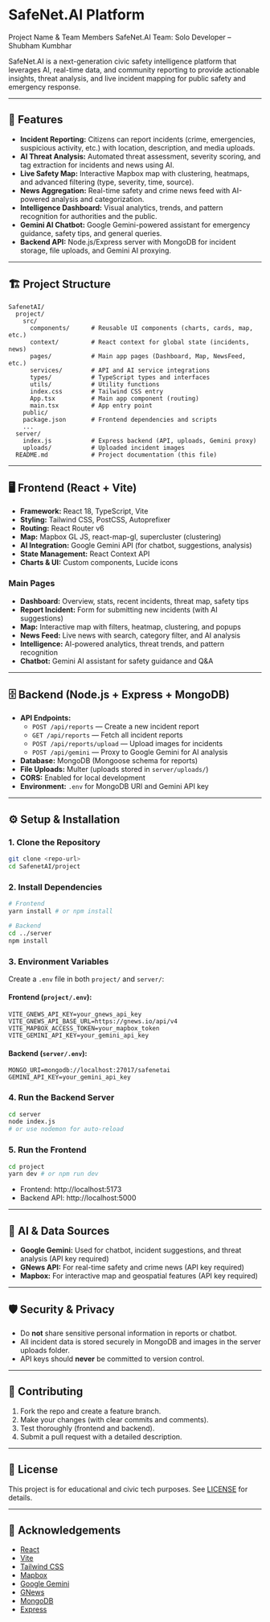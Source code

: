 # SafeNet.AI Platform

Project Name & Team Members
SafeNet.AI
Team: Solo Developer – Shubham Kumbhar

SafeNet.AI is a next-generation civic safety intelligence platform that leverages AI, real-time data, and community reporting to provide actionable insights, threat analysis, and live incident mapping for public safety and emergency response.

---

## 🚀 Features

- **Incident Reporting:** Citizens can report incidents (crime, emergencies, suspicious activity, etc.) with location, description, and media uploads.
- **AI Threat Analysis:** Automated threat assessment, severity scoring, and tag extraction for incidents and news using AI.
- **Live Safety Map:** Interactive Mapbox map with clustering, heatmaps, and advanced filtering (type, severity, time, source).
- **News Aggregation:** Real-time safety and crime news feed with AI-powered analysis and categorization.
- **Intelligence Dashboard:** Visual analytics, trends, and pattern recognition for authorities and the public.
- **Gemini AI Chatbot:** Google Gemini-powered assistant for emergency guidance, safety tips, and general queries.
- **Backend API:** Node.js/Express server with MongoDB for incident storage, file uploads, and Gemini AI proxying.

---

## 🏗️ Project Structure

```
SafenetAI/
  project/
    src/
      components/      # Reusable UI components (charts, cards, map, etc.)
      context/         # React context for global state (incidents, news)
      pages/           # Main app pages (Dashboard, Map, NewsFeed, etc.)
      services/        # API and AI service integrations
      types/           # TypeScript types and interfaces
      utils/           # Utility functions
      index.css        # Tailwind CSS entry
      App.tsx          # Main app component (routing)
      main.tsx         # App entry point
    public/
    package.json       # Frontend dependencies and scripts
    ...
  server/
    index.js           # Express backend (API, uploads, Gemini proxy)
    uploads/           # Uploaded incident images
  README.md            # Project documentation (this file)
```

---

## 🖥️ Frontend (React + Vite)

- **Framework:** React 18, TypeScript, Vite
- **Styling:** Tailwind CSS, PostCSS, Autoprefixer
- **Routing:** React Router v6
- **Map:** Mapbox GL JS, react-map-gl, supercluster (clustering)
- **AI Integration:** Google Gemini API (for chatbot, suggestions, analysis)
- **State Management:** React Context API
- **Charts & UI:** Custom components, Lucide icons

### Main Pages
- **Dashboard:** Overview, stats, recent incidents, threat map, safety tips
- **Report Incident:** Form for submitting new incidents (with AI suggestions)
- **Map:** Interactive map with filters, heatmap, clustering, and popups
- **News Feed:** Live news with search, category filter, and AI analysis
- **Intelligence:** AI-powered analytics, threat trends, and pattern recognition
- **Chatbot:** Gemini AI assistant for safety guidance and Q&A

---

## 🗄️ Backend (Node.js + Express + MongoDB)

- **API Endpoints:**
  - `POST /api/reports` — Create a new incident report
  - `GET /api/reports` — Fetch all incident reports
  - `POST /api/reports/upload` — Upload images for incidents
  - `POST /api/gemini` — Proxy to Google Gemini for AI analysis
- **Database:** MongoDB (Mongoose schema for reports)
- **File Uploads:** Multer (uploads stored in `server/uploads/`)
- **CORS:** Enabled for local development
- **Environment:** `.env` for MongoDB URI and Gemini API key

---

## ⚙️ Setup & Installation

### 1. Clone the Repository
```bash
git clone <repo-url>
cd SafenetAI/project
```

### 2. Install Dependencies
```bash
# Frontend
yarn install # or npm install

# Backend
cd ../server
npm install
```

### 3. Environment Variables
Create a `.env` file in both `project/` and `server/`:

#### Frontend (`project/.env`):
```
VITE_GNEWS_API_KEY=your_gnews_api_key
VITE_GNEWS_API_BASE_URL=https://gnews.io/api/v4
VITE_MAPBOX_ACCESS_TOKEN=your_mapbox_token
VITE_GEMINI_API_KEY=your_gemini_api_key
```

#### Backend (`server/.env`):
```
MONGO_URI=mongodb://localhost:27017/safenetai
GEMINI_API_KEY=your_gemini_api_key
```

### 4. Run the Backend Server
```bash
cd server
node index.js
# or use nodemon for auto-reload
```

### 5. Run the Frontend
```bash
cd project
yarn dev # or npm run dev
```

- Frontend: http://localhost:5173
- Backend API: http://localhost:5000

---

## 🧠 AI & Data Sources
- **Google Gemini:** Used for chatbot, incident suggestions, and threat analysis (API key required)
- **GNews API:** For real-time safety and crime news (API key required)
- **Mapbox:** For interactive map and geospatial features (API key required)

---

## 🛡️ Security & Privacy
- Do **not** share sensitive personal information in reports or chatbot.
- All incident data is stored securely in MongoDB and images in the server uploads folder.
- API keys should **never** be committed to version control.

---

## 🤝 Contributing

1. Fork the repo and create a feature branch.
2. Make your changes (with clear commits and comments).
3. Test thoroughly (frontend and backend).
4. Submit a pull request with a detailed description.

---

## 📄 License

This project is for educational and civic tech purposes. See [LICENSE](LICENSE) for details.

---

## 🙏 Acknowledgements
- [React](https://react.dev/)
- [Vite](https://vitejs.dev/)
- [Tailwind CSS](https://tailwindcss.com/)
- [Mapbox](https://www.mapbox.com/)
- [Google Gemini](https://ai.google.dev/gemini-api)
- [GNews](https://gnews.io/)
- [MongoDB](https://www.mongodb.com/)
- [Express](https://expressjs.com/) 
